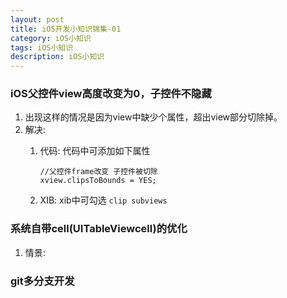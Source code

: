 ```yaml
---
layout: post
title: iOS开发小知识锦集-01
category: iOS小知识
tags: iOS小知识
description: iOS小知识
---
```


### iOS父控件view高度改变为0，子控件不隐藏
1. 出现这样的情况是因为view中缺少个属性，超出view部分切除掉。
2. 解决:
    1. 代码: 代码中可添加如下属性
    
        ```
        //父控件frame改变 子控件被切除
        xview.clipsToBounds = YES;
        ```
    2. XIB: xib中可勾选 `clip subviews`
    
### 系统自带cell(UITableViewcell)的优化
1. 情景:

           
### git多分支开发

